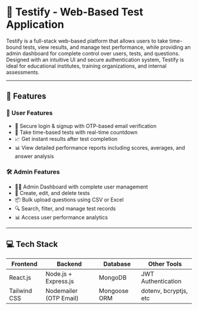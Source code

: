 # 🚀 Testify - Web-Based Test Application

Testify is a full-stack web-based platform that allows users to take time-bound tests, view results, and manage test performance, while providing an admin dashboard for complete control over users, tests, and questions. Designed with an intuitive UI and secure authentication system, Testify is ideal for educational institutes, training organizations, and internal assessments.

---

## 🌟 Features

### 👤 User Features
- 🔐 Secure login & signup with OTP-based email verification
- 🧪 Take time-based tests with real-time countdown
- 📈 Get instant results after test completion
- 📊 View detailed performance reports including scores, averages, and answer analysis

### 🛠️ Admin Features
- 🧑‍💼 Admin Dashboard with complete user management
- 📝 Create, edit, and delete tests
- 📦 Bulk upload questions using CSV or Excel
- 🔍 Search, filter, and manage test records
- 📊 Access user performance analytics

---

## 💻 Tech Stack

| Frontend         | Backend              | Database        | Other Tools           |
|------------------|----------------------|------------------|------------------------|
| React.js         | Node.js + Express.js | MongoDB          | JWT Authentication    |
| Tailwind CSS     | Nodemailer (OTP Email)| Mongoose ORM     | dotenv, bcryptjs, etc |
